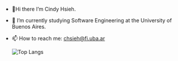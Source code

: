 - 💌Hi there I’m Cindy Hsieh.
- 🚀 I’m currently studying Software Engineering at the University of Buenos Aires.
- 📫 How to reach me: chsieh@fi.uba.ar
 
  ![Top Langs](https://github-readme-stats.vercel.app/api/top-langs/?username=cindy1404hsieh&layout=compact&langs_count=10&exclude_repo=Ciencia-de-Datos&theme=onedark)

<!--
synthwave
gruvbox

- 🔭 I’m currently working on ...
- 🌱 I’m currently learning ...
- 👯 I’m looking to collaborate on ...
- 🤔 I’m looking for help with ...
- 💬 Ask me about ...
- 📫 How to reach me: ...
- 😄 Pronouns: ...
- ⚡ Fun fact: ...
-->
